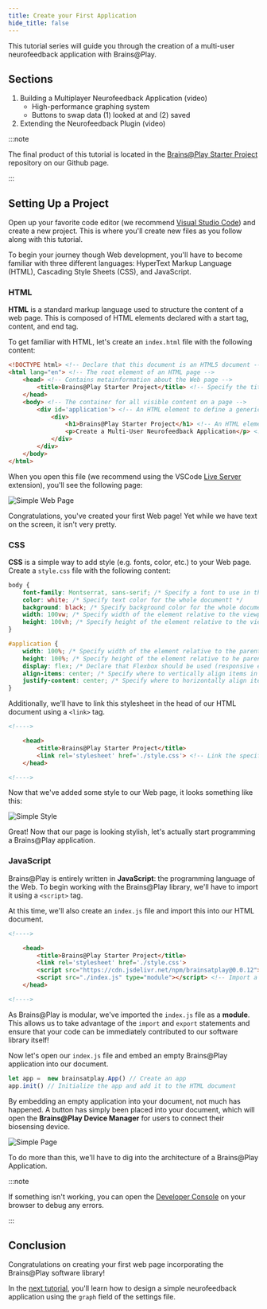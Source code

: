 ```yaml
---
title: Create your First Application
hide_title: false
---
```


<!-- ## Overview
--- -->
This tutorial series will guide you through the creation of a multi-user neurofeedback application with Brains@Play.

## Sections
1. Building a Multiplayer Neurofeedback Application (video)
    - High-performance graphing system
    - Buttons to swap data (1) looked at and (2) saved
2. Extending the Neurofeedback Plugin (video)


:::note 

The final product of this tutorial is located in the [Brains@Play Starter Project](https://github.com/brainsatplay/brainsatplay-starter) repository on our Github page.

:::

## Setting Up a Project
Open up your favorite code editor (we recommend [Visual Studio Code](https://code.visualstudio.com/)) and create a new project. This is where you'll create new files as you follow along with this tutorial.

To begin your journey though Web development, you'll have to become familiar with three different languages: HyperText Markup Language (HTML), Cascading Style Sheets (CSS), and JavaScript. 

### HTML
**HTML** is a standard markup language used to structure the content of a web page. This is composed of HTML elements declared with a start tag, content, and end tag.

To get familiar with HTML, let's create an `index.html` file with the following content:

``` html title="index.html"
<!DOCTYPE html> <!-- Declare that this document is an HTML5 document -->
<html lang="en"> <!-- The root element of an HTML page -->
    <head> <!-- Contains metainformation about the Web page -->
        <title>Brains@Play Starter Project</title> <!-- Specify the title for the page (shown in the browser's title bar or page tab-->
    </head>
    <body> <!-- The container for all visible content on a page -->
        <div id='application'> <!-- An HTML element to define a generic container. -->
            <div>
                <h1>Brains@Play Starter Project</h1> <!-- An HTML element to define a large heading -->
                <p>Create a Multi-User Neurofeedback Application</p> <!-- An HTML element to define a paragraph -->
            </div>
        </div>
    </body>
</html>
```

When you open this file (we recommend using the VSCode [Live Server](https://marketplace.visualstudio.com/items?itemName=ritwickdey.LiveServer) extension), you'll see the following page:

![Simple Web Page](../../static/img/01-your-first-web-page/html.png)

Congratulations, you've created your first Web page! Yet while we have text on the screen, it isn't very pretty. 

### CSS
**CSS** is a simple way to add style (e.g. fonts, color, etc.) to your Web page. Create a `style.css` file with the following content: 

``` css title="style.css"
body {
    font-family: Montserrat, sans-serif; /* Specify a font to use in the whole document */
    color: white; /* Specify text color for the whole documentt */
    background: black; /* Specify background color for the whole documentt */
    width: 100vw; /* Specify width of the element relative to the viewport */
    height: 100vh; /* Specify height of the element relative to the viewport */
}

#application {
    width: 100%; /* Specify width of the element relative to the parent element */
    height: 100%; /* Specify height of the element relative to he parent element */
    display: flex; /* Declare that Flexbox should be used (responsive elements inside the container) */
    align-items: center; /* Specify where to vertically align items in the Flexbox */
    justify-content: center; /* Specify where to horizontally align items in the Flexbox */
}
```

Additionally, we'll have to link this stylesheet in the head of our HTML document using a `<link>` tag.

``` html title="index.html"
<!---->

    <head>
        <title>Brains@Play Starter Project</title>
        <link rel='stylesheet' href='./style.css'> <!-- Link the specified file to the HTML document-->
    </head>

<!---->
```

Now that we've added some style to our Web page, it looks something like this:

![Simple Style](../../static/img/01-your-first-web-page/css.png)

Great! Now that our page is looking stylish, let's actually start programming a Brains@Play application. 

### JavaScript

Brains@Play is entirely written in **JavaScript**: the programming language of the Web. To begin working with the Brains@Play library, we'll have to import it using a `<script>` tag. 

At this time, we'll also create an `index.js` file and import this into our HTML document.

``` html title="index.html"
<!---->

    <head>
        <title>Brains@Play Starter Project</title>
        <link rel='stylesheet' href='./style.css'>
        <script src="https://cdn.jsdelivr.net/npm/brainsatplay@0.0.12"></script> <!-- Import the Brains@Play library from a content delivery network -->
        <script src="./index.js" type="module"></script> <!-- Import a local JavaScript file into our project -->
    </head>

<!---->
```

As Brains@Play is modular, we've imported the `index.js` file as a **module**. This allows us to take advantage of the `import` and `export` statements and ensure that your code can be immediately contributed to our software library itself!

Now let's open our `index.js` file and embed an empty Brains@Play application into our document.

``` javascript title="index.js"
let app =  new brainsatplay.App() // Create an app
app.init() // Initialize the app and add it to the HTML document
```

By embedding an empty application into your document, not much has happened. A button has simply been placed into your document, which will open the **Brains@Play Device Manager** for users to connect their biosensing device. 

![Simple Page](../../static/img/01-your-first-web-page/javascript.png)

To do more than this, we'll have to dig into the architecture of a Brains@Play Application.

:::note 

If something isn't working, you can open the [Developer Console](https://balsamiq.com/support/faqs/browserconsole/) on your browser to debug any errors.

:::

## Conclusion
Congratulations on creating your first web page incorporating the Brains@Play software library! 

In the [next tutorial](./your-first-applet), you'll learn how to design a simple neurofeedback application using the `graph` field of the settings file.
